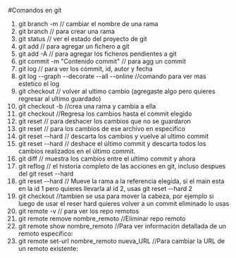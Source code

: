 #Comandos en git

1. git branch -m <Name branch> // cambiar el nombre de una rama
2. git branch <nombre-de-la-rama> // para crear una rama
3. git status // ver el estado del proyecto de git
4. git add <Nombre fichero> // para agregar un fichero a git
5. git add -A // para agregar los ficheros pendientes a git
6. git commit -m "Contenido commit" // para agg un commit
7. git log // para ver los commit, id, autor y fecha
8. git log --graph --decorate --all --online //comando para ver mas estetico el log
9. git checkout <name fichero> // volver al ultimo cambio (agregaste algo pero quieres regresar al ultimo guardado)
10. git checkout -b <name branch> //crea una rama y cambia a ella
10. git checkout <id del commit> //Regresa los cambios hasta el commit elegido
11. git reset // para deshacer los cambios que no se guardaron
12. git reset <Name file> // para los cambios de ese archivo en especifico
18. git reset --hard // descarta los cambios y vuelve al ultimo commit
13. git reset --hard <referente> // deshace el último commit y descarta todos los cambios realizados en el último commit.
14. git diff // muestra los cambios entre el ultimo commit y ahora
15. git reflog // el historia completo de las acciones en git, incluso despues del git reset --hard
16. git reset --hard <referente> // Mueve la rama a la referencia elegida, si el main esta en la id 1 pero quieres llevarla al id 2, usas git reset --hard 2
17. git checkout <id del commit> //tambien se usa para mover la cabeza, por ejemplo si luego de usar el reser hard quieres volver a un commit eliminado lo usas
18. git remote -v // para ver los repo remotos
19. git remote remove nombre_remoto //Eliminar repo remoto
20. git remote show nombre_remoto //Para ver información detallada de un remoto específico:
21. git remote set-url nombre_remoto nueva_URL //Para cambiar la URL de un remoto existente:



